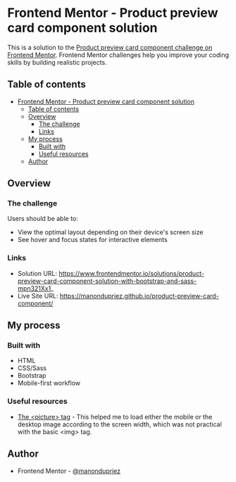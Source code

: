 # Frontend Mentor - Product preview card component solution

This is a solution to the [Product preview card component challenge on Frontend Mentor](https://www.frontendmentor.io/challenges/product-preview-card-component-GO7UmttRfa). Frontend Mentor challenges help you improve your coding skills by building realistic projects. 

## Table of contents

- [Frontend Mentor - Product preview card component solution](#frontend-mentor---product-preview-card-component-solution)
  - [Table of contents](#table-of-contents)
  - [Overview](#overview)
    - [The challenge](#the-challenge)
    - [Links](#links)
  - [My process](#my-process)
    - [Built with](#built-with)
    - [Useful resources](#useful-resources)
  - [Author](#author)

## Overview

### The challenge

Users should be able to:

- View the optimal layout depending on their device's screen size
- See hover and focus states for interactive elements

### Links

- Solution URL: https://www.frontendmentor.io/solutions/product-preview-card-component-solution-with-bootstrap-and-sass-mpn321Xx1_
- Live Site URL: https://manondupriez.github.io/product-preview-card-component/

## My process

### Built with

- HTML
- CSS/Sass
- Bootstrap
- Mobile-first workflow

### Useful resources

- [The \<picture\> tag](https://www.w3schools.com/tags/tag_picture.asp) - This helped me to load either the mobile or the desktop image according to the screen width, which was not practical with the basic \<img\> tag.

## Author

- Frontend Mentor - [@manondupriez](https://www.frontendmentor.io/profile/manondupriez)